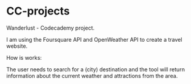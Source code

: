# CC-projects

Wanderlust - Codecademy project. 

I am using the Foursquare API and OpenWeather API to create a travel website.

How is works:

The user needs to search for a (city) destination and the tool will return information about the current weather and attractions from the area. 

